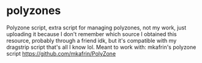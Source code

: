 # polyzones
Polyzone script, extra script for managing polyzones, not my work, just uploading it because I don't remember which source I obtained this resource, probably through a friend idk, but it's compatible with my dragstrip script that's all I know lol. Meant to work with: mkafrin's polyzone script https://github.com/mkafrin/PolyZone
